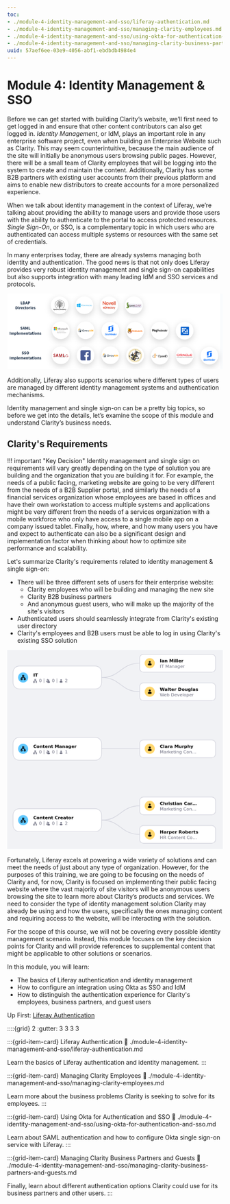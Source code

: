 ```yaml
---
toc:
- ./module-4-identity-management-and-sso/liferay-authentication.md
- ./module-4-identity-management-and-sso/managing-clarity-employees.md
- ./module-4-identity-management-and-sso/using-okta-for-authentication-and-sso.md
- ./module-4-identity-management-and-sso/managing-clarity-business-partners-and-guests.md
uuid: 57aef6ee-03e9-4056-abf1-ebdbdb4984e4
---
```

# Module 4: Identity Management & SSO

Before we can get started with building Clarity’s website, we’ll first need to get logged in and ensure that other content contributors can also get logged in. *Identity Management*, or IdM, plays an important role in any enterprise software project, even when building an Enterprise Website such as Clarity. This may seem counterintuitive, because the main audience of the site will initially be anonymous users browsing public pages. However, there will be a small team of Clarity employees that will be logging into the system to create and maintain the content. Additionally, Clarity has some B2B partners with existing user accounts from their previous platform and aims to enable new distributors to create accounts for a more personalized experience.

When we talk about identity management in the context of Liferay, we’re talking about providing the ability to manage users and provide those users with the ability to authenticate to the portal to access protected resources. *Single Sign-On*, or SSO, is a complementary topic in which users who are authenticated can access multiple systems or resources with the same set of credentials.

In many enterprises today, there are already systems managing both identity and authentication. The good news is that not only does Liferay provides very robust identity management and single sign-on capabilities but also supports integration with many leading IdM and SSO services and protocols.

![Logos of IdMs and SSOs Liferay is compatible with](./module-4-identity-management-and-sso/images/01.png)

Additionally, Liferay also supports scenarios where different types of users are managed by different identity management systems and authentication mechanisms.

Identity management and single sign-on can be a pretty big topics, so before we get into the details, let’s examine the scope of this module and understand Clarity’s business needs.

## Clarity's Requirements

!!! important "Key Decision"
    Identity management and single sign on requirements will vary greatly depending on the type of solution you are building and the organization that you are building it for. For example, the needs of a public facing, marketing website are going to be very different from the needs of a B2B Supplier portal, and similarly the needs of a financial services organization whose employees are based in offices and have their own workstation to access multiple systems and applications might be very different from the needs of a services organization with a mobile workforce who only have access to a single mobile app on a company issued tablet. Finally, how, where, and how many users you have and expect to authenticate can also be a significant design and implementation factor when thinking about how to optimize site performance and scalability.

Let's summarize Clarity's requirements related to identity management & single sign-on:

* There will be three different sets of users for their enterprise website:
  * Clarity employees who will be building and managing the new site
  * Clarity B2B business partners
  * And anonymous guest users, who will make up the majority of the site's visitors
* Authenticated users should seamlessly integrate from Clarity's existing user directory
* Clarity's employees and B2B users must be able to log in using Clarity's existing SSO solution

![Diagram of Clarity's employees and their roles](./module-4-identity-management-and-sso/images/02.png)

Fortunately, Liferay excels at powering a wide variety of solutions and can meet the needs of just about any type of organization. However, for the purposes of this training, we are going to be focusing on the needs of Clarity and, for now, Clarity is focused on implementing their public facing website where the vast majority of site visitors will be anonymous users browsing the site to learn more about Clarity’s products and services. We need to consider the type of identity management solution Clarity may already be using and how the users, specifically the ones managing content and requiring access to the website, will be interacting with the solution.

For the scope of this course, we will not be covering every possible identity management scenario. Instead, this module focuses on the key decision points for Clarity and will provide references to supplemental content that might be applicable to other solutions or scenarios.

In this module, you will learn:

* The basics of Liferay authentication and identity management
* How to configure an integration using Okta as SSO and IdM
* How to distinguish the authentication experience for Clarity's employees, business partners, and guest users

Up First: [Liferay Authentication](./module-4-identity-management-and-sso/liferay-authentication.md)

::::{grid} 2
:gutter: 3 3 3 3

:::{grid-item-card}  Liferay Authentication
:link: ./module-4-identity-management-and-sso/liferay-authentication.md

Learn the basics of Liferay authentication and identity management.
:::

:::{grid-item-card}  Managing Clarity Employees
:link: ./module-4-identity-management-and-sso/managing-clarity-employees.md

Learn more about the business problems Clarity is seeking to solve for its employees.
:::

:::{grid-item-card}  Using Okta for Authentication and SSO
:link: ./module-4-identity-management-and-sso/using-okta-for-authentication-and-sso.md

Learn about SAML authentication and how to configure Okta single sign-on service with Liferay.
:::

:::{grid-item-card}  Managing Clarity Business Partners and Guests
:link: ./module-4-identity-management-and-sso/managing-clarity-business-partners-and-guests.md

Finally, learn about different authentication options Clarity could use for its business partners and other users.
:::
